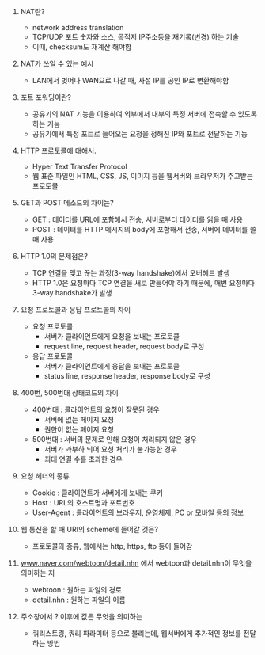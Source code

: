 1. NAT란?
   - network address translation
   - TCP/UDP 포트 숫자와 소스, 목적지 IP주소등을 재기록(변경) 하는 기술
   - 이때, checksum도 재계산 해야함
2. NAT가 쓰일 수 있는 예시
   - LAN에서 벗어나 WAN으로 나갈 때, 사설 IP를 공인 IP로 변환해야함
3. 포트 포워딩이란?
   - 공유기의 NAT 기능을 이용하여 외부에서 내부의 특정 서버에 접속할 수 있도록 하는 기능
   - 공유기에서 특정 포트로 들어오는 요청을 정해진 IP와 포트로 전달하는 기능
4. HTTP 프로토콜에 대해서.
   - Hyper Text Transfer Protocol
   - 웹 표준 파일인 HTML, CSS, JS, 이미지 등을 웹서버와 브라우저가 주고받는 프로토콜
5. GET과 POST 메소드의 차이는?
   - GET : 데이터를 URL에 포함해서 전송, 서버로부터 데이터를 읽을 때 사용
   - POST : 데이터를 HTTP 메시지의 body에 포함해서 전송, 서버에 데이터를 쓸 때 사용
6. HTTP 1.0의 문제점은?
   - TCP 연결을 맺고 끊는 과정(3-way handshake)에서 오버헤드 발생
   - HTTP 1.0은 요청마다 TCP 연결을 새로 만들어야 하기 때문에, 매번 요청마다 3-way handshake가 발생
7. 요청 프로토콜과 응답 프로토콜의 차이
   - 요청 프로토콜
     - 서버가 클라이언트에게 요청을 보내는 프로토콜
     - request line, request header, request body로 구성
   - 응답 프로토콜
     - 서버가 클라이언트에게 응답을 보내는 프로토콜
     - status line, response header, response body로 구성
8. 400번, 500번대 상태코드의 차이
   - 400번대 : 클라이언트의 요청이 잘못된 경우
     - 서버에 없는 페이지 요청
     - 권한이 없는 페이지 요청
   - 500번대 : 서버의 문제로 인해 요청이 처리되지 않은 경우
     - 서버가 과부하 되어 요청 처리가 불가능한 경우
     - 최대 연결 수를 초과한 경우
9. 요청 헤더의 종류
   - Cookie : 클라이언트가 서버에게 보내는 쿠키
   - Host : URL의 호스트명과 포트번호
   - User-Agent : 클라이언트의 브라우저, 운영체제, PC or 모바일 등의 정보
10. 웹 통신을 할 때 URI의 scheme에 들어갈 것은?

    - 프로토콜의 종류, 웹에서는 http, https, ftp 등이 들어감

11. www.naver.com/webtoon/detail.nhn 에서 webtoon과 detail.nhn이 무엇을 의미하는 지
    - webtoon : 원하는 파일의 경로
    - detail.nhn : 원하는 파일의 이름
12. 주소창에서 ? 이후에 값은 무엇을 의미하는
    - 쿼리스트링, 쿼리 파라미터 등으로 불리는데, 웹서버에게 추가적인 정보를 전달하는 방법
